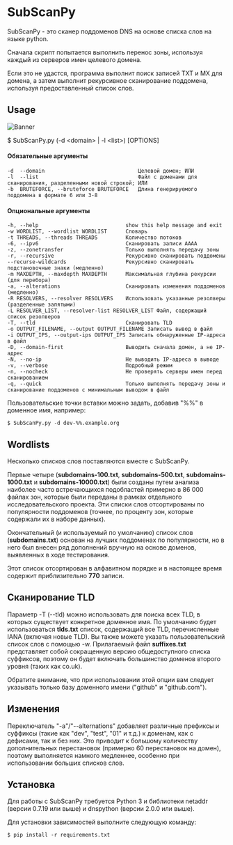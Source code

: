 
[Banner]: https://github.com/Kelll31/SubScanPy/blob/main/img/usage.png?raw=true "Usage example"

SubScanPy
======

SubScanPy - это сканер поддоменов DNS на основе списка слов на языке python.

Сначала скрипт попытается выполнить перенос зоны, используя каждый из серверов имен целевого домена.

Если это не удастся, программа выполнит поиск записей TXT и MX для домена, а затем выполнит рекурсивное сканирование поддомена, используя предоставленный список слов.

Usage
-----

![Banner]

$ SubScanPy.py (-d \<domain\> | -l \<list\>) [OPTIONS]

#### Обязательные аргументы
    -d  --domain                              Целевой домен; ИЛИ
    -l  --list                                Файл с доменами для сканирования, разделенными новой строкой; ИЛИ
    -b  BRUTEFORCE, --bruteforce BRUTEFORCE   Длина генерируемого поддомена в формате 6 или 3-8
    
#### Опциональные аргументы
	-h, --help                            show this help message and exit
	-w WORDLIST, --wordlist WORDLIST      Словарь
	-t THREADS, --threads THREADS         Количество потоков
	-6, --ipv6                            Сканировать записи AAAA
	-z, --zonetransfer                    Только выполнять передачу зоны
	-r, --recursive                       Рекурсивно сканировать поддомены
	--recurse-wildcards                   Рекурсивно сканировать подстановочные знаки (медленно)
	-m MAXDEPTH, --maxdepth MAXDEPTH      Максимальная глубина рекурсии (для перебора)
	-a, --alterations                     Сканировать изменения поддоменов (медленно)
	-R RESOLVERS, --resolver RESOLVERS    Использовать указанные резолверы (разделенные запятыми)
	-L RESOLVER_LIST, --resolver-list RESOLVER_LIST Файл, содержащий список резолверов
	-T, --tld                             Сканировать TLD
	-o OUTPUT_FILENAME, --output OUTPUT_FILENAME Записать вывод в файл
	-i OUTPUT_IPS, --output-ips OUTPUT_IPS Записать обнаруженные IP-адреса в файл
	-D, --domain-first                    Выводить сначала домен, а не IP-адрес
	-N, --no-ip                           Не выводить IP-адреса в выводе
	-v, --verbose                         Подробный режим
	-n, --nocheck                         Не проверять серверы имен перед сканированием
	-q, --quick                           Только выполнять передачу зоны и сканирование поддоменов с минимальным выводом в файл


Пользовательские точки вставки можно задать, добавив "%%" в доменное имя, например:

```
$ SubScanPy.py -d dev-%%.example.org
```

Wordlists
---------

Несколько списков слов поставляются вместе с SubScanPy.

Первые четыре (**subdomains-100.txt**, **subdomains-500.txt**, **subdomains-1000.txt** и **subdomains-10000.txt**) были созданы путем анализа наиболее часто встречающихся подобластей примерно в 86 000 файлах зон, которые были переданы в рамках отдельного исследовательского проекта. Эти списки слов отсортированы по популярности поддоменов (точнее, по проценту зон, которые содержали их в наборе данных).

Окончательный (и используемый по умолчанию) список слов (**subdomains.txt**) основан на лучших поддоменах по популярности, но в него был внесен ряд дополнений вручную на основе доменов, выявленных в ходе тестирования.

Этот список отсортирован в алфавитном порядке и в настоящее время содержит приблизительно **770** записи.


Сканирование TLD
------------
Параметр -T (--tld) можно использовать для поиска всех TLD, в которых существует конкретное доменное имя. По умолчанию будет использоваться **tlds.txt** список, содержащий все TLD, перечисленные IANA (включая новые TLD). Вы также можете указать пользовательский список слов с помощью -w. Прилагаемый файл **suffixes.txt** представляет собой сокращенную версию общедоступного списка суффиксов, поэтому он будет включать большинство доменов второго уровня (таких как co.uk).

Обратите внимание, что при использовании этой опции вам следует указывать только базу доменного имени ("github" и "github.com").

Изменения
-----------
Переключатель "-a"/"--alternations" добавляет различные префиксы и суффиксы (такие как "dev", "test", "01" и т.д.) к доменам, как с дефисами, так и без них. Это приводит к большому количеству дополнительных перестановок (примерно 60 перестановок на домен), поэтому выполняется намного медленнее, особенно при использовании больших списков слов.


Установка
-----

Для работы с SubScanPy требуется Python 3 и библиотеки netaddr (версии 0.7.19 или выше) и dnspython (версии 2.0.0 или выше).

Для установки зависимостей выполните следующую команду:

    $ pip install -r requirements.txt
